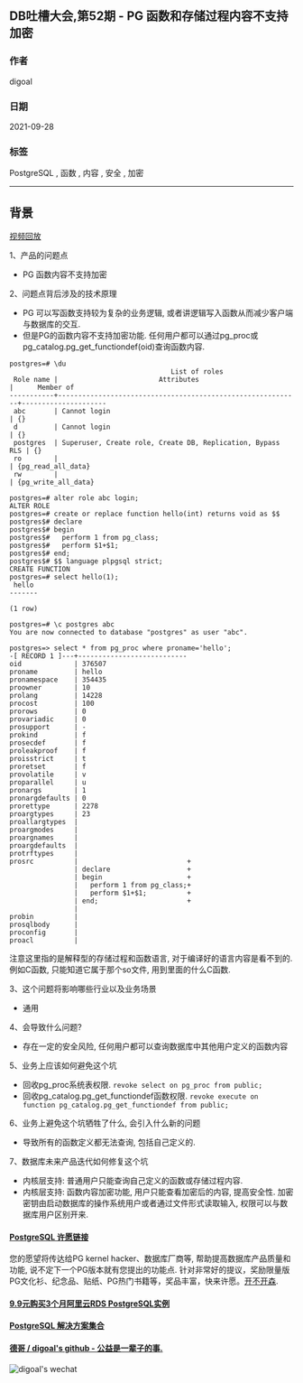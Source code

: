 ## DB吐槽大会,第52期 - PG 函数和存储过程内容不支持加密  
  
### 作者  
digoal  
  
### 日期  
2021-09-28  
  
### 标签  
PostgreSQL , 函数 , 内容 , 安全 , 加密    
  
----  
  
## 背景  
[视频回放](https://www.bilibili.com/video/BV1Uv411T714/)  
  
1、产品的问题点  
- PG 函数内容不支持加密  
  
2、问题点背后涉及的技术原理  
- PG 可以写函数支持较为复杂的业务逻辑, 或者讲逻辑写入函数从而减少客户端与数据库的交互.  
- 但是PG的函数内容不支持加密功能. 任何用户都可以通过pg_proc或pg_catalog.pg_get_functiondef(oid)查询函数内容.    
  
```  
postgres=# \du  
                                        List of roles  
 Role name |                         Attributes                         |      Member of        
-----------+------------------------------------------------------------+---------------------  
 abc       | Cannot login                                               | {}  
 d         | Cannot login                                               | {}  
 postgres  | Superuser, Create role, Create DB, Replication, Bypass RLS | {}  
 ro        |                                                            | {pg_read_all_data}  
 rw        |                                                            | {pg_write_all_data}  
  
postgres=# alter role abc login;  
ALTER ROLE  
postgres=# create or replace function hello(int) returns void as $$  
postgres$# declare  
postgres$# begin  
postgres$#   perform 1 from pg_class;  
postgres$#   perform $1+$1;  
postgres$# end;  
postgres$# $$ language plpgsql strict;  
CREATE FUNCTION  
postgres=# select hello(1);  
 hello   
-------  
   
(1 row)  
  
postgres=# \c postgres abc  
You are now connected to database "postgres" as user "abc".  
  
postgres=> select * from pg_proc where proname='hello';  
-[ RECORD 1 ]---+---------------------------  
oid             | 376507  
proname         | hello  
pronamespace    | 354435  
proowner        | 10  
prolang         | 14228  
procost         | 100  
prorows         | 0  
provariadic     | 0  
prosupport      | -  
prokind         | f  
prosecdef       | f  
proleakproof    | f  
proisstrict     | t  
proretset       | f  
provolatile     | v  
proparallel     | u  
pronargs        | 1  
pronargdefaults | 0  
prorettype      | 2278  
proargtypes     | 23  
proallargtypes  |   
proargmodes     |   
proargnames     |   
proargdefaults  |   
protrftypes     |   
prosrc          |                           +  
                | declare                   +  
                | begin                     +  
                |   perform 1 from pg_class;+  
                |   perform $1+$1;          +  
                | end;                      +  
                |   
probin          |   
prosqlbody      |   
proconfig       |   
proacl          |   
```  
  
注意这里指的是解释型的存储过程和函数语言, 对于编译好的语言内容是看不到的.  例如C函数, 只能知道它属于那个so文件, 用到里面的什么C函数.  
  
3、这个问题将影响哪些行业以及业务场景  
- 通用  
  
4、会导致什么问题?  
- 存在一定的安全风险, 任何用户都可以查询数据库中其他用户定义的函数内容  
  
5、业务上应该如何避免这个坑  
- 回收pg_proc系统表权限. `revoke select on pg_proc from public; `  
- 回收pg_catalog.pg_get_functiondef函数权限. `revoke execute on function pg_catalog.pg_get_functiondef from public; `  
  
6、业务上避免这个坑牺牲了什么, 会引入什么新的问题  
- 导致所有的函数定义都无法查询, 包括自己定义的.   
  
7、数据库未来产品迭代如何修复这个坑  
- 内核层支持: 普通用户只能查询自己定义的函数或存储过程内容.   
- 内核层支持: 函数内容加密功能, 用户只能查看加密后的内容, 提高安全性. 加密密钥由启动数据库的操作系统用户或者通过文件形式读取输入, 权限可以与数据库用户区别开来.     
  
    
  
#### [PostgreSQL 许愿链接](https://github.com/digoal/blog/issues/76 "269ac3d1c492e938c0191101c7238216")
您的愿望将传达给PG kernel hacker、数据库厂商等, 帮助提高数据库产品质量和功能, 说不定下一个PG版本就有您提出的功能点. 针对非常好的提议，奖励限量版PG文化衫、纪念品、贴纸、PG热门书籍等，奖品丰富，快来许愿。[开不开森](https://github.com/digoal/blog/issues/76 "269ac3d1c492e938c0191101c7238216").  
  
  
#### [9.9元购买3个月阿里云RDS PostgreSQL实例](https://www.aliyun.com/database/postgresqlactivity "57258f76c37864c6e6d23383d05714ea")
  
  
#### [PostgreSQL 解决方案集合](https://yq.aliyun.com/topic/118 "40cff096e9ed7122c512b35d8561d9c8")
  
  
#### [德哥 / digoal's github - 公益是一辈子的事.](https://github.com/digoal/blog/blob/master/README.md "22709685feb7cab07d30f30387f0a9ae")
  
  
![digoal's wechat](../pic/digoal_weixin.jpg "f7ad92eeba24523fd47a6e1a0e691b59")
  

